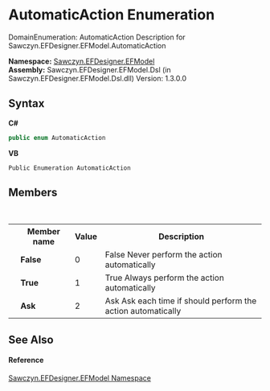 # AutomaticAction Enumeration
 

DomainEnumeration: AutomaticAction Description for Sawczyn.EFDesigner.EFModel.AutomaticAction

**Namespace:**&nbsp;<a href="N_Sawczyn_EFDesigner_EFModel">Sawczyn.EFDesigner.EFModel</a><br />**Assembly:**&nbsp;Sawczyn.EFDesigner.EFModel.Dsl (in Sawczyn.EFDesigner.EFModel.Dsl.dll) Version: 1.3.0.0

## Syntax

**C#**<br />
``` C#
public enum AutomaticAction
```

**VB**<br />
``` VB
Public Enumeration AutomaticAction
```


## Members
&nbsp;<table><tr><th></th><th>Member name</th><th>Value</th><th>Description</th></tr><tr><td /><td target="F:Sawczyn.EFDesigner.EFModel.AutomaticAction.False">**False**</td><td>0</td><td>False Never perform the action automatically</td></tr><tr><td /><td target="F:Sawczyn.EFDesigner.EFModel.AutomaticAction.True">**True**</td><td>1</td><td>True Always perform the action automatically</td></tr><tr><td /><td target="F:Sawczyn.EFDesigner.EFModel.AutomaticAction.Ask">**Ask**</td><td>2</td><td>Ask Ask each time if should perform the action automatically</td></tr></table>

## See Also


#### Reference
<a href="N_Sawczyn_EFDesigner_EFModel">Sawczyn.EFDesigner.EFModel Namespace</a><br />